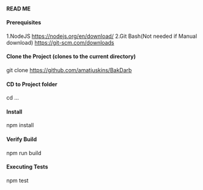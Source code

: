 
####  READ ME  ####

####  Prerequisites ####
1.NodeJS
https://nodejs.org/en/download/
2.Git Bash(Not needed if Manual download)
https://git-scm.com/downloads


#### Clone the Project (clones to the current directory) ####
git clone https://github.com/amatjuskins/BakDarb
#### CD to Project folder
cd ...
#### Install  ####
  npm install 

#### Verify Build  ####
npm run build

#### Executing Tests ####
npm test
